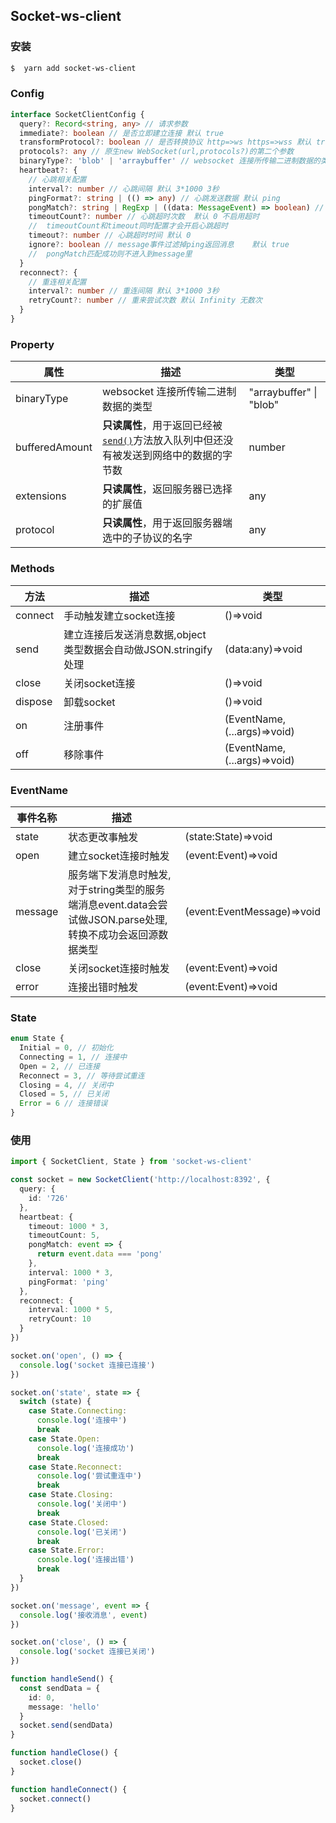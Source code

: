 ## Socket-ws-client

### 安装

```bash
$  yarn add socket-ws-client
```

### Config

```typescript
interface SocketClientConfig {
  query?: Record<string, any> // 请求参数
  immediate?: boolean // 是否立即建立连接 默认 true
  transformProtocol?: boolean // 是否转换协议 http=>ws https=>wss 默认 true
  protocols?: any // 原生new WebSocket(url,protocols?)的第二个参数
  binaryType?: 'blob' | 'arraybuffer' // websocket 连接所传输二进制数据的类型
  heartbeat?: {
    // 心跳相关配置
    interval?: number // 心跳间隔 默认 3*1000 3秒
    pingFormat?: string | (() => any) // 心跳发送数据 默认 ping
    pongMatch?: string | RegExp | ((data: MessageEvent) => boolean) // 匹配服务端ping返回
    timeoutCount?: number // 心跳超时次数  默认 0 不启用超时
    //  timeoutCount和timeout同时配置才会开启心跳超时
    timeout?: number // 心跳超时时间 默认 0
    ignore?: boolean // message事件过滤掉ping返回消息	默认 true
    //  pongMatch匹配成功则不进入到message里
  }
  reconnect?: {
    // 重连相关配置
    interval?: number // 重连间隔 默认 3*1000 3秒
    retryCount?: number // 重来尝试次数 默认 Infinity 无数次
  }
}
```

### Property

| 属性           | 描述 | 类型 |
| -------------- | ---- | ------------- |
| binaryType     | websocket 连接所传输二进制数据的类型 | "arraybuffer" \| "blob" |
| bufferedAmount | **只读属性**，用于返回已经被[`send()`](https://developer.mozilla.org/zh-CN/docs/Web/API/WebSocket/bufferedAmount#send)方法放入队列中但还没有被发送到网络中的数据的字节数 | number |
| extensions     | **只读属性**，返回服务器已选择的扩展值 | any |
| protocol       | **只读属性**，用于返回服务器端选中的子协议的名字 | any |



### Methods

| 方法    | 描述                                                         | 类型                        |
| ------- | ------------------------------------------------------------ | --------------------------- |
| connect | 手动触发建立socket连接                                       | ()=>void                    |
| send    | 建立连接后发送消息数据,object类型数据会自动做JSON.stringify处理 | (data:any)=>void            |
| close   | 关闭socket连接                                               | ()=>void                    |
| dispose | 卸载socket                                                   | ()=>void                    |
| on      | 注册事件                                                     | (EventName,(...args)=>void) |
| off     | 移除事件                                                     | (EventName,(...args)=>void) |

### EventName

| 事件名称 | 描述                                                         |                            |
| -------- | ------------------------------------------------------------ | -------------------------- |
| state    | 状态更改事触发                                               | (state:State)=>void        |
| open     | 建立socket连接时触发                                         | (event:Event)=>void        |
| message  | 服务端下发消息时触发,对于string类型的服务端消息event.data会尝试做JSON.parse处理,转换不成功会返回源数据类型 | (event:EventMessage)=>void |
| close    | 关闭socket连接时触发                                         | (event:Event)=>void        |
| error    | 连接出错时触发                                               | (event:Event)=>void        |

### State


```typescript
enum State {
  Initial = 0, // 初始化
  Connecting = 1, // 连接中
  Open = 2, // 已连接
  Reconnect = 3, // 等待尝试重连
  Closing = 4, // 关闭中
  Closed = 5, // 已关闭
  Error = 6 // 连接错误
}
```

### 使用

```typescript
import { SocketClient, State } from 'socket-ws-client'

const socket = new SocketClient('http://localhost:8392', {
  query: {
    id: '726'
  },
  heartbeat: {
    timeout: 1000 * 3,
    timeoutCount: 5,
    pongMatch: event => {
      return event.data === 'pong'
    },
    interval: 1000 * 3,
    pingFormat: 'ping'
  },
  reconnect: {
    interval: 1000 * 5,
    retryCount: 10
  }
})

socket.on('open', () => {
  console.log('socket 连接已连接')
})

socket.on('state', state => {
  switch (state) {
    case State.Connecting:
      console.log('连接中')
      break
    case State.Open:
      console.log('连接成功')
      break
    case State.Reconnect:
      console.log('尝试重连中')
      break
    case State.Closing:
      console.log('关闭中')
      break
    case State.Closed:
      console.log('已关闭')
      break
    case State.Error:
      console.log('连接出错')
      break
  }
})

socket.on('message', event => {
  console.log('接收消息', event)
})

socket.on('close', () => {
  console.log('socket 连接已关闭')
})

function handleSend() {
  const sendData = {
    id: 0,
    message: 'hello'
  }
  socket.send(sendData)
}

function handleClose() {
  socket.close()
}

function handleConnect() {
  socket.connect()
}
```
